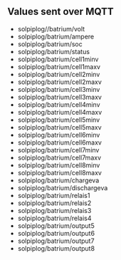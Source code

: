 ## Values sent over MQTT

- solpiplog//batrium/volt
- solpiplog/batrium/ampere
- solpiplog/batrium/soc
- solpiplog/batrium/status
- solpiplog/batrium/cell1minv
- solpiplog/batrium/cell1maxv
- solpiplog/batrium/cell2minv
- solpiplog/batrium/cell2maxv
- solpiplog/batrium/cell3minv
- solpiplog/batrium/cell3maxv
- solpiplog/batrium/cell4minv
- solpiplog/batrium/cell4maxv
- solpiplog/batrium/cell5minv
- solpiplog/batrium/cell5maxv
- solpiplog/batrium/cell6minv
- solpiplog/batrium/cell6maxv
- solpiplog/batrium/cell7minv
- solpiplog/batrium/cell7maxv
- solpiplog/batrium/cell8minv
- solpiplog/batrium/cell8maxv
- solpiplog/batrium/chargeva
- solpiplog/batrium/dischargeva
- solpiplog/batrium/relais1
- solpiplog/batrium/relais2
- solpiplog/batrium/relais3
- solpiplog/batrium/relais4
- solpiplog/batrium/output5
- solpiplog/batrium/output6
- solpiplog/batrium/output7
- solpiplog/batrium/output8
